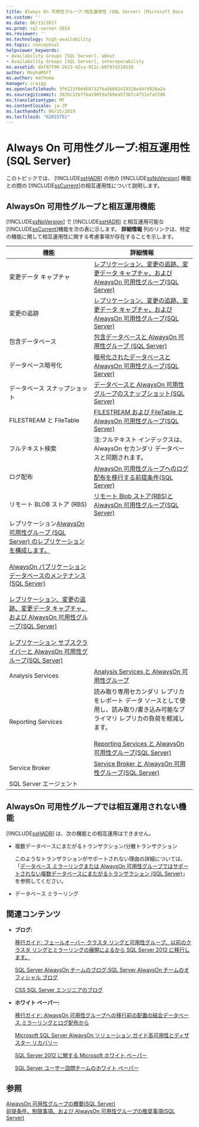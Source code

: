 ```yaml
---
title: Always On 可用性グループ:相互運用性 (SQL Server) |Microsoft Docs
ms.custom: ''
ms.date: 06/13/2017
ms.prod: sql-server-2014
ms.reviewer: ''
ms.technology: high-availability
ms.topic: conceptual
helpviewer_keywords:
- Availability Groups [SQL Server], about
- Availability Groups [SQL Server], interoperability
ms.assetid: daf87f90-2623-42ca-912c-b8f07d210510
author: MashaMSFT
ms.author: mathoma
manager: craigg
ms.openlocfilehash: 3f6123f66d687327ba56601419328e44fd920a2a
ms.sourcegitcommit: 3026c22b7fba19059a769ea5f367c4f51efaf286
ms.translationtype: MT
ms.contentlocale: ja-JP
ms.lasthandoff: 06/15/2019
ms.locfileid: "62815751"
---
```

# <a name="always-on-availability-groups-interoperability-sql-server"></a>Always On 可用性グループ:相互運用性 (SQL Server)
  このトピックでは、 [!INCLUDE[ssHADR](../../../includes/sshadr-md.md)] の他の [!INCLUDE[ssNoVersion](../../../includes/ssnoversion-md.md)] 機能との間の [!INCLUDE[ssCurrent](../../../includes/sscurrent-md.md)]の相互運用性について説明します。  
  

  
##  <a name="Interop"></a> AlwaysOn 可用性グループと相互運用機能  
 [!INCLUDE[ssNoVersion](../../../includes/ssnoversion-md.md)] で [!INCLUDE[ssHADR](../../../includes/sshadr-md.md)] と相互運用可能な [!INCLUDE[ssCurrent](../../../includes/sscurrent-md.md)]機能を次の表に示します。 **詳細情報** 列のリンクは、特定の機能に関して相互運用性に関する考慮事項が存在することを示します。  
  
|機能|詳細情報|  
|-------------|----------------------|  
|変更データ キャプチャ|[レプリケーション、変更の追跡、変更データ キャプチャ、および AlwaysOn 可用性グループ&#40;SQL Server&#41;](replicate-track-change-data-capture-always-on-availability.md)|  
|変更の追跡|[レプリケーション、変更の追跡、変更データ キャプチャ、および AlwaysOn 可用性グループ&#40;SQL Server&#41;](replicate-track-change-data-capture-always-on-availability.md)|  
|包含データベース|[包含データベースと AlwaysOn 可用性グループ (SQL Server)](always-on-availability-groups-sql-server.md)|  
|データベース暗号化|[暗号化されたデータベースと AlwaysOn 可用性グループ&#40;SQL Server&#41;](encrypted-databases-with-always-on-availability-groups-sql-server.md)|  
|データベース スナップショット|[データベースと AlwaysOn 可用性グループのスナップショット&#40;SQL Server&#41;](database-snapshots-with-always-on-availability-groups-sql-server.md)|  
|FILESTREAM と FileTable|[FILESTREAM および FileTable と AlwaysOn 可用性グループ&#40;SQL Server&#41;](filestream-and-filetable-with-always-on-availability-groups-sql-server.md)|  
|フルテキスト検索|注:フルテキスト インデックスは、AlwaysOn セカンダリ データベースと同期されます。|  
|ログ配布|[AlwaysOn 可用性グループへのログ配布を移行する前提条件&#40;SQL Server&#41;](prereqs-migrating-log-shipping-to-always-on-availability-groups.md)|  
|リモート BLOB ストア (RBS)|[リモート Blob ストア&#40;RBS&#41;と AlwaysOn 可用性グループ&#40;SQL Server&#41;](remote-blob-store-rbs-and-always-on-availability-groups-sql-server.md)|  
|レプリケーション[AlwaysOn 可用性グループ (SQL Server) のレプリケーションを構成します。](configure-replication-for-always-on-availability-groups-sql-server.md)<br /><br /> [AlwaysOn パブリケーション データベースのメンテナンス&#40;SQL Server&#41;](maintaining-an-always-on-publication-database-sql-server.md)<br /><br /> [レプリケーション、変更の追跡、変更データ キャプチャ、および AlwaysOn 可用性グループ&#40;SQL Server&#41;](replicate-track-change-data-capture-always-on-availability.md)<br /><br /> [レプリケーション サブスクライバーと AlwaysOn 可用性グループ&#40;SQL Server&#41;](replication-subscribers-and-always-on-availability-groups-sql-server.md)|  
|Analysis Services|[Analysis Services と AlwaysOn 可用性グループ](analysis-services-with-always-on-availability-groups.md)|  
|Reporting Services|読み取り専用セカンダリ レプリカをレポート データ ソースとして使用し、読み取り/書き込み可能なプライマリ レプリカの負荷を軽減します。<br /><br /> [Reporting Services と AlwaysOn 可用性グループ&#40;SQL Server&#41;](reporting-services-with-always-on-availability-groups-sql-server.md)|  
|Service Broker|[Service Broker と AlwaysOn 可用性グループ&#40;SQL Server&#41;](service-broker-with-always-on-availability-groups-sql-server.md)|  
|SQL Server エージェント||  
  
##  <a name="NoInterop"></a> AlwaysOn 可用性グループでは相互運用されない機能  
 [!INCLUDE[ssHADR](../../../includes/sshadr-md.md)] は、次の機能との相互運用はできません。  
  
-   複数データベースにまたがるトランザクション/分散トランザクション  
  
     このようなトランザクションがサポートされない理由の詳細については、「[データベース ミラーリングまたは AlwaysOn 可用性グループではサポートされない複数データベースにまたがるトランザクション &#40;SQL Server&#41;](transactions-always-on-availability-and-database-mirroring.md)」を参照してください。  
  
-   データベース ミラーリング  
  
##  <a name="RelatedContent"></a> 関連コンテンツ  
  
-   **ブログ:**  
  
     [移行ガイド: フェールオーバー クラスタ リングと可用性グループ、以前のクラスタ リングとミラーリングの展開によるから SQL Server 2012 に移行します。](https://blogs.msdn.com/b/sqlalwayson/archive/2012/04/09/now-available-migration-guide-migrating-to-sql-server-2012-failover-clustering-and-availability-groups-from-prior-clustering-and-mirroring-deployments.aspx)  
  
     [SQL Server AlwaysOn チームのブログ:SQL Server AlwaysOn チームのオフィシャル ブログ](https://blogs.msdn.com/b/sqlalwayson/)  
  
     [CSS SQL Server エンジニアのブログ](https://blogs.msdn.com/b/psssql/)  
  
-   **ホワイト ペーパー:**  
  
     [移行ガイド: AlwaysOn 可用性グループへの移行前の配置の結合データベース ミラーリングとログ配布から](https://msdn.microsoft.com/library/jj635217)  
  
     [Microsoft SQL Server AlwaysOn ソリューション ガイド高可用性とディザスター リカバリー](https://go.microsoft.com/fwlink/?LinkId=227600)  
  
     [SQL Server 2012 に関する Microsoft ホワイト ペーパー](https://msdn.microsoft.com/library/hh403491.aspx)  
  
     [SQL Server ユーザー諮問チームのホワイト ペーパー](http://sqlcat.com/)  
  
## <a name="see-also"></a>参照  
 [AlwaysOn 可用性グループの概要&#40;SQL Server&#41;](overview-of-always-on-availability-groups-sql-server.md)   
 [前提条件、制限事項、および AlwaysOn 可用性グループの推奨事項&#40;SQL Server&#41;](prereqs-restrictions-recommendations-always-on-availability.md)  
  
  

